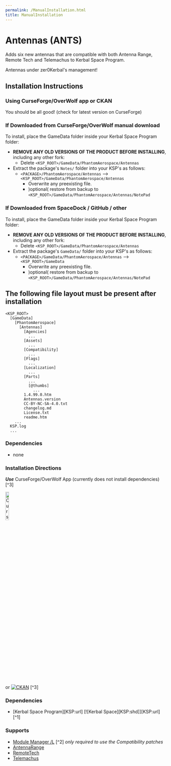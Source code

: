 ```yaml
---
permalink: /ManualInstallation.html
title: ManualInstallation
---
```


<!-- ManualInstallation.md v1.1.0.0
Antennas (ANTS)
created: 01 Oct 2019
updated: 02 Mar 2022 -->

<!-- based upon work by Lisias -->

# Antennas (ANTS)

Adds six new antennas that are compatible with both Antenna Range, Remote Tech and Telemachus to Kerbal Space Program.

Antennas under zer0Kerbal's management!

## Installation Instructions

### Using CurseForge/OverWolf app or CKAN

You should be all good! (check for latest version on CurseForge)

### If Downloaded from CurseForge/OverWolf manual download

To install, place the GameData folder inside your Kerbal Space Program folder:

* **REMOVE ANY OLD VERSIONS OF THE PRODUCT BEFORE INSTALLING**, including any other fork:
  * Delete `<KSP_ROOT>/GameData/PhantomAerospace/Antennas`
* Extract the package's `Notes/` folder into your KSP's as follows:
  * `<PACKAGE>/PhantomAerospace/Antennas` --> `<KSP_ROOT>/GameData/PhantomAerospace/Antennas`
    * Overwrite any preexisting file.
    * )optional( restore from backup to `<KSP_ROOT>/GameData/PhantomAerospace/Antennas/NotePad`

### If Downloaded from SpaceDock / GitHub / other

To install, place the GameData folder inside your Kerbal Space Program folder:

* **REMOVE ANY OLD VERSIONS OF THE PRODUCT BEFORE INSTALLING**, including any other fork:
  * Delete `<KSP_ROOT>/GameData/PhantomAerospace/Antennas`
* Extract the package's `GameData/` folder into your KSP's as follows:
  * `<PACKAGE>/GameData/PhantomAerospace/Antennas` --> `<KSP_ROOT>/GameData`
    * Overwrite any preexisting file.
    * )optional( restore from backup to `<KSP_ROOT>/GameData/PhantomAerospace/Antennas/NotePad`

## The following file layout must be present after installation

```
<KSP_ROOT>
  [GameData]
    [PhantomAerospace]
      [Antennas]
        [Agencies]
          ...
        [Assets]
          ...
        [Compatibility]
          ...
        [Flags]
          ...
        [Localization]
          ...
        [Parts]
          ...
          [@thumbs]
            ...
        1.4.99.0.htm
        Antennas.version
        CC-BY-NC-SA-4.0.txt
        changelog.md
        License.txt
        readme.htm
    ...
  KSP.log
  ...
```

### Dependencies

* none

### Installation Directions

***Use***
  CurseForge/OverWolf App (currently does not install dependencies) [^3]  

  <a href="https://download.curseforge.com/">
    <img src="https://www.overwolf.com/brand-guidelines/img/logo2.svg" alt="CurseForge/OverWolf App" width="15%" height="15%">
</a>

or [![CKAN][CKAN:img]][CKAN:url] [^3]  

### Dependencies

* [Kerbal Space Program][KSP:url] [![Kerbal Space][KSP:shd]][KSP:url] [^1]

### Supports

* [Module Manager /L][thread:mm] [^2] *only required to use the Compatibility patches*
* [AntennaRange][thread:ar]
* [RemoteTech][thread:rt]
* [Telemachus][thread:tele]

[thread:ar]: http://forum.kerbalspaceprogram.com/index.php?/topic/51591-* "AntennaRange"
[thread:mm]: https://github.com/net-lisias-ksp/ModuleManager "Module Manager"
[thread:rt]: http://remotetechnologiesgroup.github.io/RemoteTech/ "RemoteTech"
[thread:ckan]: https://forum.kerbalspaceprogram.com/index.php?/topic/154922-* "CKAN"
[thread:tele]: https://forum.kerbalspaceprogram.com/index.php?/topic/144482-* "Telemachus"
<!--- CKAN -->
[CKAN:img]: https://i.postimg.cc/x8XSVg4R/sj507JC.png "CKAN"
[CKAN:url]: http://forum.kerbalspaceprogram.com/index.php?/topic/197082-* "CKAN"
[CKAN:shd]: https://img.shields.io/badge/CKAN-Antennas-white.svg?labelColor=E32811&style=plastic "CKAN"
